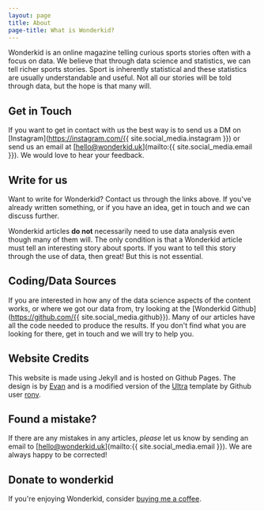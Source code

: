 ```yaml
---
layout: page
title: About
page-title: What is Wonderkid?
---
```


Wonderkid is an online magazine telling curious sports stories often with a focus on data. We believe that through data science and statistics, we can tell richer sports stories. Sport is inherently statistical and these statistics are usually understandable and useful. Not all our stories will be told through data, but the hope is that many will.

## Get in Touch

If you want to get in contact with us the best way is to send us a DM on [Instagram](https://instagram.com/{{ site.social_media.instagram }}) or send us an email at [hello@wonderkid.uk](mailto:{{ site.social_media.email }}). We would love to hear your feedback.

## Write for us

Want to write for Wonderkid? Contact us through the links above. If you've already written something, or if you have an idea, get in touch and we can discuss further.

Wonderkid articles __do not__ necessarily need to use data analysis even though many of them will. The only condition is that a Wonderkid article must tell an interesting story about sports. If you want to tell this story through the use of data, then great! But this is not essential.  

## Coding/Data Sources

If you are interested in how any of the data science aspects of the content works, or where we got our data from, try looking at the [Wonderkid Github](https://github.com/{{ site.social_media.github}}). Many of our articles have all the code needed to produce the results. If you don't find what you are looking for there, get in touch and we will try to help you.

## Website Credits

This website is made using Jekyll and is hosted on Github Pages. The design is by [Evan](https://github.com/Evan-Moss) and is a modified version of the [Ultra](https://github.com/ronv/ultra) template by Github user [ronv](https://github.com/ronv).

## Found a mistake?

If there are any mistakes in any articles, _please_ let us know by sending an email to [hello@wonderkid.uk](mailto:{{ site.social_media.email }}). We are always happy to be corrected!

## Donate to wonderkid

If you're enjoying Wonderkid, consider [buying me a coffee](https://ko-fi.com/evanmoss).

